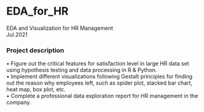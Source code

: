 # EDA_for_HR
EDA and Visualization for HR Management <br>
Jul.2021

### Project description
• Figure out the critical features for satisfaction level in large HR data set using hypothesis testing and data processing in R & Python.<br>
• Implement different visualizations following Gestalt principles for finding out the reason why employees left, such as spider plot, stacked bar chart, heat map, box plot, etc.<br>
• Complete a professional data exploration report for HR management in the company.
